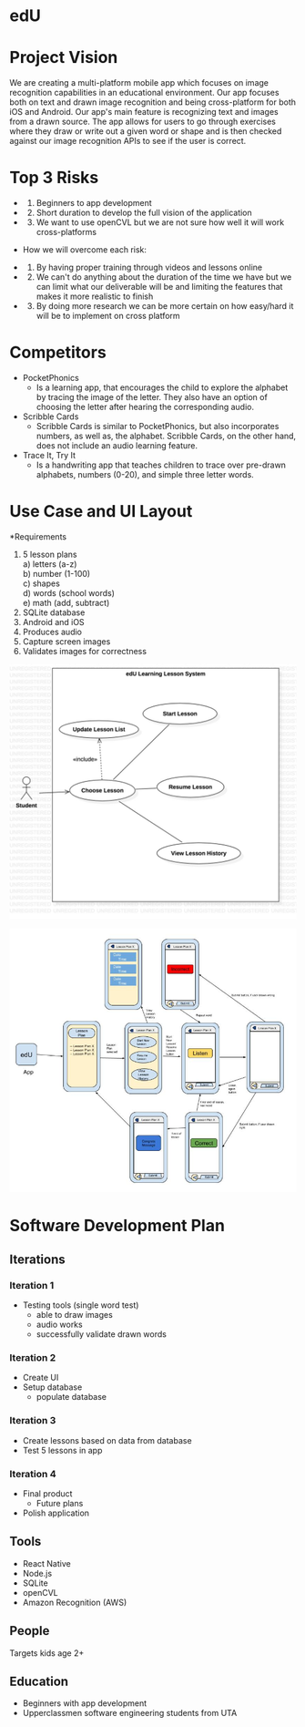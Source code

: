 # edU

# Project Vision

We are creating a multi-platform mobile app which focuses on image recognition capabilities in an educational environment. Our app focuses both on text and drawn image recognition and being cross-platform for both iOS and Android. Our app's main feature is recognizing text and images from a drawn source. The app allows for users to go through exercises where they draw or write out a given word or shape and is then checked against our image recognition APIs to see if the user is correct.

# Top 3 Risks
* 1) Beginners to app development  
* 2) Short duration to develop the full vision of the application  
* 3) We want to use openCVL but we are not sure how well it will work cross-platforms

* How we will overcome each risk:
* 1) By having proper training through videos and lessons online
* 2) We can't do anything about the duration of the time we have but we can limit what our deliverable will be and limiting the features that makes it more realistic to finish 
* 3) By doing more research we can be more certain on how easy/hard it will be to implement on cross platform


# Competitors
* PocketPhonics
  	* Is a learning app, that encourages the child to explore the alphabet by tracing the image of the letter. They also have an option of choosing the letter after hearing the corresponding audio.
* Scribble Cards
	* Scribble Cards is similar to PocketPhonics, but also incorporates numbers, as well as, the alphabet. Scribble Cards, on the other hand, does not include an audio learning feature.
* Trace It, Try It
	* Is a handwriting app that teaches children to trace over pre-drawn alphabets, numbers (0-20), and simple three letter words. 

# Use Case and UI Layout

*Requirements 
1) 5 lesson plans  
	a) letters (a-z)  
	b) number (1-100)  
	c) shapes  
	d) words (school words)  
	e) math (add, subtract)  
2) SQLite database
3) Android and iOS
4) Produces audio
5) Capture screen images
6) Validates images for correctness

!['use case'](https://github.com/zacherygentry/CSE-3311/blob/master/edUUseCase.jpg "Use Case") 

!['ui layout'](https://github.com/zacherygentry/CSE-3311/blob/master/edU%20UI%20Layout.jpg?raw=true "UI Layout")


# Software Development Plan

## Iterations

### Iteration 1
* Testing tools (single word test)
	* able to draw images
	* audio works
	* successfully validate drawn words

### Iteration 2
* Create UI
* Setup database
	* populate database

### Iteration 3
* Create lessons based on data from database
* Test 5 lessons in app

### Iteration 4
* Final product
	* Future plans
* Polish application

## Tools
* React Native  
* Node.js
* SQLite
* openCVL
* Amazon Recognition (AWS)

## People
Targets kids age 2+

## Education
* Beginners with app development  
* Upperclassmen software engineering students from UTA  
